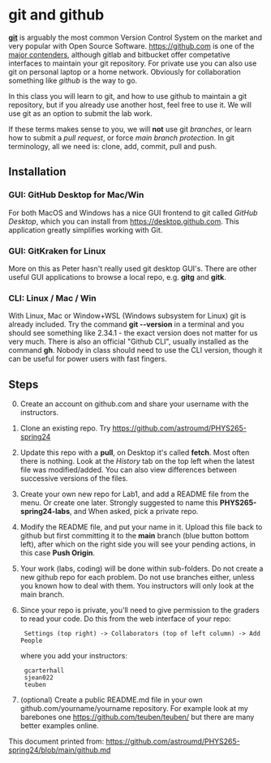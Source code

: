 # git and github

[**git**](https://xkcd.com/1597/) is arguably the most common Version
Control System on the market and very popular with Open Source
Software. https://github.com is one of the [major
contenders](https://en.wikipedia.org/wiki/Comparison_of_source-code-hosting_facilities),
although gitlab and bitbucket offer competative interfaces to maintain
your git repository. For private use you can also use git on
personal laptop or a home network. Obviously for collaboration something
like *github* is the way to go.

In this class you will learn to git, and how to use github to maintain a
git repository, but if you already use another host, feel free to use
it. We will use git as an option to submit the lab work.

If these terms makes sense to you, we will **not** use git *branches*, or
learn how to submit a *pull request*, or force *main branch protection*.
In git terminology, all we need is:  clone, add, commit, pull and push.

## Installation

### GUI: GitHub Desktop for Mac/Win

For both MacOS and Windows has a nice GUI frontend to git called *GitHub Desktop*, which you can install
from https://desktop.github.com.  This application greatly simplifies working with Git.

### GUI: GitKraken for Linux

More on this as Peter hasn't really used git desktop GUI's.  There are other useful
GUI applications to browse a local repo, e.g. **gitg** and **gitk**.

### CLI: Linux / Mac / Win

With Linux, Mac or Window+WSL (Windows subsystem for Linux)
git is already included. Try the command **git --version** in
a terminal and you should see something like 2.34.1 - the exact version does not matter for
us very much. There is also an official "Github CLI", usually installed as the command
**gh**.  Nobody in class should need to use  the CLI version, though it can be useful
for power users with fast fingers.


## Steps

0. Create an account on github.com and share your username with the instructors.

1. Clone an existing repo.   Try https://github.com/astroumd/PHYS265-spring24 

2. Update this repo with a **pull**, on Desktop it's called **fetch**. Most often there is nothing.
   Look at the *History* tab
   on the top left when the latest file was modified/added. You can also view differences between
   successive versions of the files.

3. Create your own new repo for Lab1, and add a README file from the menu. Or create one later.
   Strongly suggested to name this **PHYS265-spring24-labs**,   and
   When asked, pick a private repo.

4. Modify the README file, and put your name in it.  Upload this file back to github but first committing
   it to the **main** branch (blue button bottom left), after which on the right side you will see your
   pending actions, in this case **Push Origin**.

4. Your work (labs, coding) will be done within sub-folders.  Do not create a new github repo for each
   problem. Do not use branches either, unless you known how to deal with them. You instructors will only
   look at the main branch.

5. Since your repo is private, you'll need to give permission to the graders to read your code. Do this
   from the web interface of your repo:

        Settings (top right) -> Collaborators (top of left column) -> Add People

   where you add your instructors:

        gcarterhall
        sjean022
        teuben

6. (optional) Create a public README.md file in your own github.com/yourname/yourname repository.
   For example look at my barebones one   https://github.com/teuben/teuben/   but there are many
   better examples online.

This document printed from: https://github.com/astroumd/PHYS265-spring24/blob/main/github.md

